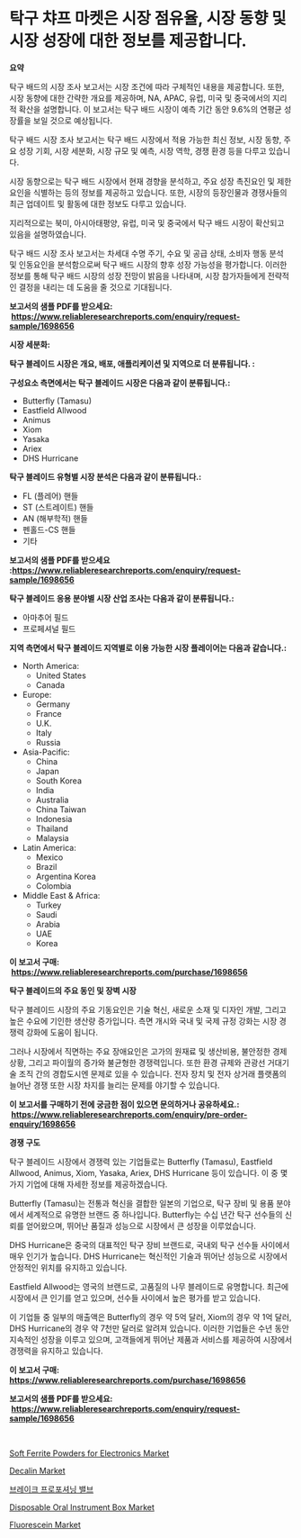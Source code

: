 <p><h1>탁구 챠프 마켓은 시장 점유율, 시장 동향 및 시장 성장에 대한 정보를 제공합니다.</h1></p><p><strong>요약</strong></p>
<p><p>탁구 배드의 시장 조사 보고서는 시장 조건에 따라 구체적인 내용을 제공합니다. 또한, 시장 동향에 대한 간략한 개요를 제공하며, NA, APAC, 유럽, 미국 및 중국에서의 지리적 확산을 설명합니다. 이 보고서는 탁구 배드 시장이 예측 기간 동안 9.6%의 연평균 성장률을 보일 것으로 예상됩니다.</p><p>탁구 배드 시장 조사 보고서는 탁구 배드 시장에서 적용 가능한 최신 정보, 시장 동향, 주요 성장 기회, 시장 세분화, 시장 규모 및 예측, 시장 역학, 경쟁 환경 등을 다루고 있습니다.</p><p>시장 동향으로는 탁구 배드 시장에서 현재 경향을 분석하고, 주요 성장 촉진요인 및 제한요인을 식별하는 등의 정보를 제공하고 있습니다. 또한, 시장의 등장인물과 경쟁사들의 최근 업데이트 및 활동에 대한 정보도 다루고 있습니다.</p><p>지리적으로는 북미, 아시아태평양, 유럽, 미국 및 중국에서 탁구 배드 시장이 확산되고 있음을 설명하였습니다.</p><p>탁구 배드 시장 조사 보고서는 차세대 수명 주기, 수요 및 공급 상태, 소비자 행동 분석 및 인동요인을 분석함으로써 탁구 배드 시장의 향후 성장 가능성을 평가합니다. 이러한 정보를 통해 탁구 배드 시장의 성장 전망이 밝음을 나타내며, 시장 참가자들에게 전략적인 결정을 내리는 데 도움을 줄 것으로 기대됩니다.</p></p>
<p><strong>보고서의 샘플 PDF를 받으세요: &nbsp;<a href="https://www.reliableresearchreports.com/enquiry/request-sample/1698656">https://www.reliableresearchreports.com/enquiry/request-sample/1698656</a></strong></p>
<p><strong>시장 세분화:</strong></p>
<p><strong> 탁구 블레이드 시장은 개요, 배포, 애플리케이션 및 지역으로 더 분류됩니다. :</strong></p>
<p><strong>구성요소 측면에서는 탁구 블레이드 시장은 다음과 같이 분류됩니다.:</strong></p>
<p><ul><li>Butterfly (Tamasu)</li><li>Eastfield Allwood</li><li>Animus</li><li>Xiom</li><li>Yasaka</li><li>Ariex</li><li>DHS Hurricane</li></ul></p>
<p><strong> 탁구 블레이드 유형별 시장 분석은 다음과 같이 분류됩니다.:</strong></p>
<p><ul><li>FL (플레어) 핸들</li><li>ST (스트레이트) 핸들</li><li>AN (해부학적) 핸들</li><li>펜홀드-CS 핸들</li><li>기타</li></ul></p>
<p><strong>보고서의 샘플 PDF를 받으세요 :<a href="https://www.reliableresearchreports.com/enquiry/request-sample/1698656">https://www.reliableresearchreports.com/enquiry/request-sample/1698656</a></strong></p>
<p><strong> 탁구 블레이드 응용 분야별 시장 산업 조사는 다음과 같이 분류됩니다.:</strong></p>
<p><ul><li>아마추어 필드</li><li>프로페셔널 필드</li></ul></p>
<p><strong>지역 측면에서 탁구 블레이드 지역별로 이용 가능한 시장 플레이어는 다음과 같습니다.:</strong></p>
<p><ul>
    <li>
        North America:
        <ul>
            <li>United States</li>
            <li>Canada</li>
        </ul>
    </li>
    <li>
        Europe:
        <ul>
            <li>Germany</li>
            <li>France</li>
            <li>U.K.</li>
            <li>Italy</li>
            <li>Russia</li>
        </ul>
    </li>
    <li>
        Asia-Pacific:
        <ul>
            <li>China</li>
            <li>Japan</li>
            <li>South Korea</li>
            <li>India</li>
            <li>Australia</li>
            <li>China Taiwan</li>
            <li>Indonesia</li>
            <li>Thailand</li>
            <li>Malaysia</li>
        </ul>
    </li>
    <li>
        Latin America:
        <ul>
            <li>Mexico</li>
            <li>Brazil</li>
            <li>Argentina Korea</li>
            <li>Colombia</li>
        </ul>
    </li>
    <li>
        Middle East & Africa:
        <ul>
            <li>Turkey</li>
            <li>Saudi</li>
            <li>Arabia</li>
            <li>UAE</li>
            <li>Korea</li>
        </ul>
    </li>
    </ul></p>
<p><strong>이 보고서 구매: &nbsp;<a href="https://www.reliableresearchreports.com/purchase/1698656">https://www.reliableresearchreports.com/purchase/1698656</a></strong></p>
<p><strong>탁구 블레이드의 주요 동인 및 장벽 시장</strong></p>
<p><p>탁구 블레이드 시장의 주요 기동요인은 기술 혁신, 새로운 소재 및 디자인 개발, 그리고 높은 수요에 기인한 생산량 증가입니다. 측면 개시와 국내 및 국제 규정 강화는 시장 경쟁력 강화에 도움이 됩니다.</p><p>그러나 시장에서 직면하는 주요 장애요인은 고가의 원재료 및 생산비용, 불안정한 경제 상황, 그리고 파이월의 증가와 불균형한 경쟁력입니다. 또한 환경 규제와 관광선 거대기술 조직 간의 경합도시엔 문제로 있을 수 있습니다. 전자 장치 및 전자 상거래 플랫폼의 늘어난 경쟁 또한 시장 차지를 늘리는 문제를 야기할 수 있습니다.</p></p>
<p><strong>이 보고서를 구매하기 전에 궁금한 점이 있으면 문의하거나 공유하세요.: &nbsp;<a href="https://www.reliableresearchreports.com/enquiry/pre-order-enquiry/1698656">https://www.reliableresearchreports.com/enquiry/pre-order-enquiry/1698656</a></strong></p>
<p><strong>경쟁 구도</strong></p>
<p><p>탁구 블레이드 시장에서 경쟁력 있는 기업들로는 Butterfly (Tamasu), Eastfield Allwood, Animus, Xiom, Yasaka, Ariex, DHS Hurricane 등이 있습니다. 이 중 몇 가지 기업에 대해 자세한 정보를 제공하겠습니다.</p><p>Butterfly (Tamasu)는 전통과 혁신을 결합한 일본의 기업으로, 탁구 장비 및 용품 분야에서 세계적으로 유명한 브랜드 중 하나입니다. Butterfly는 수십 년간 탁구 선수들의 신뢰를 얻어왔으며, 뛰어난 품질과 성능으로 시장에서 큰 성장을 이루었습니다.</p><p>DHS Hurricane은 중국의 대표적인 탁구 장비 브랜드로, 국내외 탁구 선수들 사이에서 매우 인기가 높습니다. DHS Hurricane는 혁신적인 기술과 뛰어난 성능으로 시장에서 안정적인 위치를 유지하고 있습니다.</p><p>Eastfield Allwood는 영국의 브랜드로, 고품질의 나무 블레이드로 유명합니다. 최근에 시장에서 큰 인기를 얻고 있으며, 선수들 사이에서 높은 평가를 받고 있습니다.</p><p>이 기업들 중 일부의 매출액은 Butterfly의 경우 약 5억 달러, Xiom의 경우 약 1억 달러, DHS Hurricane의 경우 약 7천만 달러로 알려져 있습니다. 이러한 기업들은 수년 동안 지속적인 성장을 이루고 있으며, 고객들에게 뛰어난 제품과 서비스를 제공하여 시장에서 경쟁력을 유지하고 있습니다.</p></p>
<p><strong>이 보고서 구매: &nbsp; <a href="https://www.reliableresearchreports.com/purchase/1698656">https://www.reliableresearchreports.com/purchase/1698656</a></strong></p>
<p><strong>보고서의 샘플 PDF를 받으세요: &nbsp;<a href="https://www.reliableresearchreports.com/enquiry/request-sample/1698656">https://www.reliableresearchreports.com/enquiry/request-sample/1698656</a></strong><strong></strong></p>
<p>&nbsp;</p>
<p><p><a href="https://scarlet-rocket-c63.notion.site/Soft-Ferrite-Powders-for-Electronics-Market-Research-Report-Forecasted-for-Period-from-2024-2031--3d3f7b7d270b41d987cf8bd202361f3a">Soft Ferrite Powders for Electronics Market</a></p><p><a href="https://github.com/lylyparadise/Market-Research-Report-List-2/blob/main/decalin-market.md">Decalin Market</a></p><p><a href="https://github.com/vsap75a286l/Market-Research-Report-List-1/blob/main/3607647190819.md">브레이크 프로포셔닝 밸브</a></p><p><a href="https://view.publitas.com/reportprime-1/disposable-oral-instrument-box-market-research-report-forecasted-for-period-from-2023-2030-by-market-type-market-application-and-region/">Disposable Oral Instrument Box Market</a></p><p><a href="https://github.com/GroverBarry/Market-Research-Report-List-4/blob/main/fluorescein-market.md">Fluorescein Market</a></p></p>